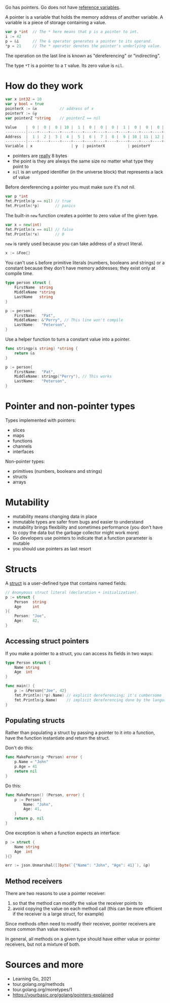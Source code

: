 Go has pointers. Go does not have [reference variables](https://dave.cheney.net/2017/04/29/there-is-no-pass-by-reference-in-go).

A pointer is a variable that holds the memory address of another variable. A variable is a piece of storage containing a value.

```go
var p *int  // The * here means that p is a pointer to int.
i := 42
p = &i      // The & operator generates a pointer to its operand.
*p = 21     // The * operator denotes the pointer's underlying value.
```

The operation on the last line is known as "dereferencing" or "indirecting".

The type `*T` is a pointer to a `T` value. Its zero value is `nil`.

# How do they work

```go
var x int32 = 10
var y bool = true
pointerX := &x          // address of x
pointerY := &y
var pointerZ *string    // pointerZ == nil

Value    |  0 |  0 |  0 | 10 |  1 |  0 |  0 |  0 |  1 |  0 |  0 |  0 |  5 |  0 |  0 |  0 |  0 |
---------|----+----+----+----+----+----+----+----+----+----+----+----+----+----+----+----+----+
Address  |  1 |  2 |  3 |  4 |  5 |  6 |  7 |  8 |  9 | 10 | 11 | 12 | 13 | 14 | 15 | 16 | 17 |
---------|----+----+----+----+----+----+----+----+----+----+----+----+----+----+----+----+----+
Variable | x                 | y  | pointerX          | pointerY          | pointerZ          |
```

* pointers are [really](https://play.golang.org/p/3Lz_C_sXaHv) 8 bytes
* the point is they are always the same size no matter what type they point to
* `nil` is an untyped identifier (in the universe block) that represents a lack of value

Before dereferencing a pointer you must make sure it's not nil.

```go
var p *int
fmt.Println(p == nil) // true
fmt.Println(*p)       // panics
```

The built-in `new` function creates a pointer to zero value of the given type.

```go
var x = new(int)
fmt.Println(x == nil) // false
fmt.Println(*x)       // 0
```

`new` is rarely used because you can take address of a struct literal.

```go
x := &Foo{}
```

You can't use `&` before primitive literals (numbers, booleans and strings) or a constant
because they don’t have memory addresses; they exist only at compile time.

```go
type person struct {
    FirstName  string
    MiddleName *string
    LastName   string
}

p := person{
    FirstName:  "Pat",
    MiddleName: &"Perry", // This line won't compile
    LastName:   "Peterson",
}
```

Use a helper function to turn a constant value into a pointer.

```go
func stringp(s string) *string {
    return &s
}

p := person{
    FirstName:  "Pat",
    MiddleName: stringp("Perry"), // This works
    LastName:   "Peterson",
}
```

# Pointer and non-pointer types

Types implemented with pointers:

* slices
* maps
* functions
* channels
* interfaces

Non-pointer types:

* primitives (numbers, booleans and strings)
* structs
* arrays

# Mutability

* mutability means changing data in place
* immutable types are safer from bugs and easier to understand
* mutability brings flexibility and sometimes performance (you don't have to copy the data but the garbage collector might work more)
* Go developers use pointers to indicate that a function parameter is mutable
* you should use pointers as last resort

# Structs

A [struct](https://play.golang.org/p/PK5V3ERUdEp) is a user-defined type that contains named fields:

```go
// Anonymous struct literal (declaration + initialization).
p := struct {
	Person 	string
	Age 	int
}{
	Person: "Joe",
	Age: 	42,
}
```

## Accessing struct pointers

If you make a pointer to a struct, you can access its fields in two ways:

```go
type Person struct {
	Name string
	Age  int
}

func main() {
	p := &Person{"Joe", 42}
	fmt.Println((*p).Name) // explicit dereferencing; it's cumbersome
	fmt.Println(p.Name)    // implicit dereferencing done by the language
}
```

## Populating structs

Rather than populating a struct by passing a pointer to it into a function, have the function instantiate and return the struct.

Don't do this:

```go
func MakePerson(p *Person) error {
    p.Name = "John"
    p.Age = 41
    return nil
}
```

Do this:

```go
func MakePerson() (Person, error) {
    p := Person{
        Name: "John",
        Age: 41,
    }
    return p, nil
}
```

One exception is when a function expects an interface:

```go
p := struct {
	Name string
	Age  int
}{}

err := json.Unmarshal([]byte(`{"Name": "John", "Age": 41}`), &p)
```

## Method receivers

There are two reasons to use a pointer receiver:

1. so that the method can modify the value the receiver points to
2. avoid copying the value on each method call (this can be more efficient if the receiver is a large struct, for example)

Since methods often need to modify their receiver, pointer receivers are more common than value receivers.

In general, all methods on a given type should have either value or pointer receivers, but not a mixture of both.

# Sources and more

* Learning Go, 2021
* tour.golang.org/methods
* tour.golang.org/moretypes/1
* https://yourbasic.org/golang/pointers-explained
